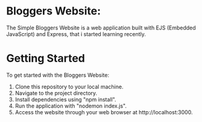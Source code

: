 # Bloggers Website:

The Simple Bloggers Website is a web application built with EJS (Embedded JavaScript) and Express, that i started learning recently. 

# Getting Started
To get started with the Bloggers Website:

1. Clone this repository to your local machine.
2. Navigate to the project directory.
3. Install dependencies using "npm install".
4. Run the application with "nodemon index.js".
5. Access the website through your web browser at http://localhost:3000.
